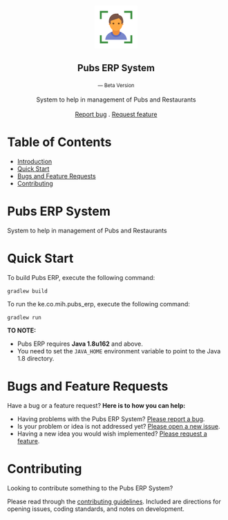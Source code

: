 <p align="center">
	<img src=".github/img/icons8_client_management_100px.png" alt="logo">
</p>
<h2 align="center"> Pubs ERP System </h2>
<p align="center">
    <small> &mdash; Beta Version </small>
    <br> <br>
    System to help in management of Pubs and Restaurants
    <br> <br>
    <a href="https://github.com/magharibihub/ke.co.mih.pubs_erp/issues/new?template=bug_report.md">Report bug</a> . 
    <a href="https://github.com/magharibihub/ke.co.mih.pubs_erp/issues/new?template=feature_request.md">Request feature</a>
</p>

# Table of Contents
- [Introduction](#pubs-erp-system)
- [Quick Start](#quick-start)
- [Bugs and Feature Requests](#bugs-and-feature-requests)
- [Contributing](#contributing)

# Pubs ERP System
System to help in management of Pubs and Restaurants

# Quick Start
To build Pubs ERP, execute the following command:

    gradlew build

To run the ke.co.mih.pubs_erp, execute the following command:

    gradlew run

**TO NOTE:**
* Pubs ERP requires **Java 1.8u162** and above.
* You need to set the `JAVA_HOME` environment variable to point to the Java 1.8 directory.

# Bugs and Feature Requests
Have a bug or a feature request? **Here is to how you can help:** 
* Having problems with the Pubs ERP System? 
[Please report a bug](https://github.com/magharibihub/pubs_erp/issues/new?template=bug_report.md).
* Is your problem or idea is not addressed yet? 
[Please open a new issue](https://github.com/magharibihub/pubs_erp/issues/new?template=new_issue.md).
* Having a new idea you would wish implemented? 
[Please request a feature](https://github.com/magharibihub/pubs_erp/issues/new?template=feature_request.md).

# Contributing
Looking to contribute something to the Pubs ERP System?

Please read through the 
[contributing guidelines](https://github.com/magharibihub/pubs_erp/blob/master/.github/CONTRIBUTING.md). 
Included are directions for opening issues, coding standards, and notes on development.